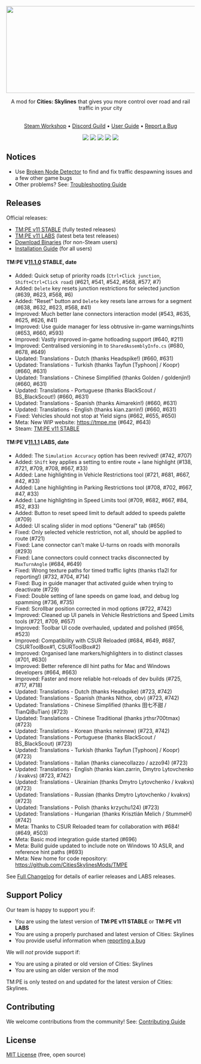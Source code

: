 ﻿<p align="center"><img src="https://user-images.githubusercontent.com/16494272/59316295-ee189d00-8c7a-11e9-93a2-266292b6f3e9.png" width="740" height="232" /></p>
<p align="center">A mod for <strong>Cities: Skylines</strong> that gives you more control over road and rail traffic in your city<br /><br /></p>
<p align="center"><a href="https://steamcommunity.com/sharedfiles/filedetails/?id=1637663252">Steam Workshop</a> • <a href="https://discord.gg/faKUnST">Discord Guild</a> • <a href="https://github.com/krzychu124/Cities-Skylines-Traffic-Manager-President-Edition/wiki">User Guide</a> • <a href="https://github.com/krzychu124/Cities-Skylines-Traffic-Manager-President-Edition/wiki/Report-a-Bug">Report a Bug</a><br /></p>
<p align="center"><a href="https://steamcommunity.com/sharedfiles/filedetails/?id=1637663252"><img src="https://img.shields.io/endpoint.svg?url=https://shieldsio-steam-workshop.jross.me/583429740" /></a> <a href="https://store.steampowered.com/app/255710/Cities_Skylines/"><img src="https://img.shields.io/badge/Game%20Version-1.12.3--f2-brightgreen.svg"></a> <a href="https://discord.gg/faKUnST"><img src="https://img.shields.io/discord/545065285862948894.svg?logo=discord&logoColor=F5F5F5" /></a> <a href="https://crowdin.com/project/tmpe"><img src="https://badges.crowdin.net/tmpe/localized.svg"></a> <a href="https://ci.appveyor.com/project/krzychu124/tmpe/branch/master"><img src="https://ci.appveyor.com/api/projects/status/dehkvuxk8b3h66e7/branch/master?svg=true" /></a></p>

## Notices

* Use [Broken Node Detector](https://steamcommunity.com/sharedfiles/filedetails/?id=1777173984) to find and fix traffic despawning issues and a few other game bugs
* Other problems? See: [Troubleshooting Guide](https://github.com/krzychu124/Cities-Skylines-Traffic-Manager-President-Edition/wiki/Troubleshooting)

## Releases

Official releases:

* [TM:PE v11 STABLE](https://steamcommunity.com/sharedfiles/filedetails/?id=1637663252) (fully tested releases)
* [TM:PE v11 LABS](https://steamcommunity.com/sharedfiles/filedetails/?id=1806963141) (latest beta test releases)
* [Download Binaries](https://github.com/krzychu124/Cities-Skylines-Traffic-Manager-President-Edition/releases) (for non-Steam users)
* [Installation Guide](https://github.com/krzychu124/Cities-Skylines-Traffic-Manager-President-Edition/wiki/Installation) (for all users)

#### TM:PE V[11.1.0](https://github.com/krzychu124/Cities-Skylines-Traffic-Manager-President-Edition/compare/11.0...11.1.0) STABLE, date

- Added: Quick setup of priority roads (`Ctrl+Click junction`, `Shift+Ctrl+Click road`) (#621, #541, #542, #568, #577, #7)
- Added: `Delete` key resets junction restrictions for selected junction (#639, #623, #568, #6)
- Added: "Reset" button and `Delete` key resets lane arrows for a segment (#638, #632, #623, #568, #41)
- Improved: Much better lane connectors interaction model (#543, #635, #625, #626, #41)
- Improved: Use guide manager for less obtrusive in-game warnings/hints (#653, #660, #593)
- Improved: Vastly improved in-game hotloading support (#640, #211)
- Improved: Centralised versioning in to `SharedAssemblyInfo.cs` (#680, #678, #649)
- Updated: Translations - Dutch (thanks Headspike!) (#660, #631)
- Updated: Translations - Turkish (thanks Tayfun [Typhoon] / Koopr) (#660, #631)
- Updated: Translations - Chinese Simplified (thanks Golden / goldenjin!) (#660, #631)
- Updated: Translations - Portuguese (thanks BlackScout / BS_BlackScout!) (#660, #631)
- Updated: Translations - Spanish (thanks Aimarekin!) (#660, #631)
- Updated: Translations - English (thanks kian.zarrin!) (#660, #631)
- Fixed: Vehicles should not stop at Yield signs (#662, #655, #650)
- Meta: New WIP website: https://tmpe.me (#642, #643)
- Steam: [TM:PE v11 STABLE](https://steamcommunity.com/sharedfiles/filedetails/?id=1637663252)

#### TM:PE V[11.1.1](https://github.com/krzychu124/Cities-Skylines-Traffic-Manager-President-Edition/compare/11.1.0...11.1.1) LABS, date

- Added: The `Simulation Accuracy` option has been revived! (#742, #707)
- Added: `Shift` key applies a setting to entire route + lane highlight (#138, #721, #709, #708, #667, #33)
- Added: Lane highlighting in Vehicle Restrictions tool (#721, #681, #667, #42, #33)
- Added: Lane highlighting in Parking Restrictions tool (#708, #702, #667, #47, #33)
- Added: Lane highlighting in Speed Limits tool (#709, #682, #667, #84, #52, #33)
- Added: Button to reset speed limit to default added to speeds palette (#709)
- Added: UI scaling slider in mod options "General" tab (#656)
- Fixed: Only selected vehicle restriction, not all, should be applied to route (#721)
- Fixed: Lane connector can't make U-turns on roads with monorails (#293)
- Fixed: Lane connectors could connect tracks disconnected by `MaxTurnAngle` (#684, #649)
- Fixed: Wrong texture paths for timed traffic lights (thanks t1a2l for reporting!) (#732, #704, #714)
- Fixed: Bug in guide manager that activated guide when trying to deactivate (#729)
- Fixed: Double setting of lane speeds on game load, and debug log spamming (#736, #735)
- Fixed: Scrollbar position corrected in mod options (#722, #742)
- Improved: Cleaned up UI panels in Vehicle Restrictions and Speed Limits tools (#721, #709, #657)
- Improved: Toolbar UI code overhauled, updated and polished (#656, #523)
- Improved: Compatibility with CSUR Reloaded (#684, #649, #687, CSURToolBox#1, CSURToolBox#2)
- Improved: Organised lane markers/highlighters in to distinct classes (#701, #630)
- Improved: Better reference dll hint paths for Mac and Windows developers (#664, #663)
- Improved: Faster and more reliable hot-reloads of dev builds (#725, #717, #718)
- Updated: Translations - Dutch (thanks Headspike) (#723, #742)
- Updated: Translations - Spanish (thanks Nithox, obv) (#723, #742)
- Updated: Translations - Chinese Simplified (thanks 田七不甜 / TianQiBuTian) (#723)
- Updated: Translations - Chinese Traditional (thanks jrthsr700tmax) (#723)
- Updated: Translations - Korean (thanks neinnew) (#723, #742)
- Updated: Translations - Portuguese (thanks BlackScout / BS_BlackScout) (#723)
- Updated: Translations - Turkish (thanks Tayfun [Typhoon] / Koopr) (#723)
- Updated: Translations - Italian (thanks cianecollazzo / azzo94) (#723)
- Updated: Translations - English (thanks kian.zarrin, Dmytro Lytovchenko / kvakvs) (#723, #742)
- Updated: Translations - Ukrainian (thanks Dmytro Lytovchenko / kvakvs) (#723)
- Updated: Translations - Russian (thanks Dmytro Lytovchenko / kvakvs) (#723)
- Updated: Translations - Polish (thanks krzychu124) (#723)
- Updated: Translations - Hungarian (thanks Krisztián Melich / StummeH) (#742)
- Meta: Thanks to CSUR Reloaded team for collaboration with #684! (#649, #503)
- Meta: Basic mod integration guide started (#696)
- Meta: Build guide updated to include note on Windows 10 ASLR, and reference hint paths (#693)
- Meta: New home for code repository: https://github.com/CitiesSkylinesMods/TMPE

See [Full Changelog](https://github.com/krzychu124/Cities-Skylines-Traffic-Manager-President-Edition/blob/master/CHANGELOG.md) for details of earlier releases and LABS releases.

## Support Policy

Our team is happy to support you if:
- You are using the latest version of **TM:PE v11 STABLE** or **TM:PE v11 LABS**
- You are using a properly purchased and latest version of Cities: Skylines
- You provide useful information when [reporting a bug](https://github.com/krzychu124/Cities-Skylines-Traffic-Manager-President-Edition/wiki/Report-a-Bug)

We will _not_ provide support if:
- You are using a pirated or old version of Cities: Skylines
- You are using an older version of the mod

TM:PE is only tested on and updated for the latest version of Cities: Skylines.

## Contributing

We welcome contributions from the community! See: [Contributing Guide](https://github.com/krzychu124/Cities-Skylines-Traffic-Manager-President-Edition/wiki/Contributing)

## License

[MIT License](https://github.com/krzychu124/Cities-Skylines-Traffic-Manager-President-Edition/blob/master/LICENSE) (free, open source)

